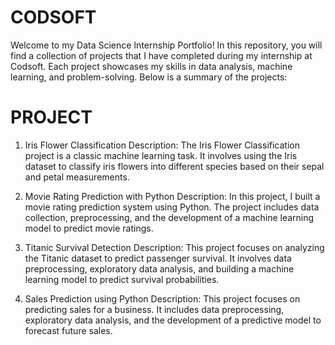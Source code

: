 # CODSOFT

Welcome to my Data Science Internship Portfolio! In this repository, you will find a collection of projects that I have completed during my internship at Codsoft. Each project showcases my skills in data analysis, machine learning, and problem-solving. Below is a summary of the projects:

# PROJECT 

1. Iris Flower Classification
Description: The Iris Flower Classification project is a classic machine learning task. It involves using the Iris dataset to classify iris flowers into different species based on their sepal and petal measurements.

2. Movie Rating Prediction with Python
Description: In this project, I built a movie rating prediction system using Python. The project includes data collection, preprocessing, and the development of a machine learning model to predict movie ratings.


3. Titanic Survival Detection
Description: This project focuses on analyzing the Titanic dataset to predict passenger survival. It involves data preprocessing, exploratory data analysis, and building a machine learning model to predict survival probabilities.

4. Sales Prediction using Python
Description: This project focuses on predicting sales for a business. It includes data preprocessing, exploratory data analysis, and the development of a predictive model to forecast future sales.


